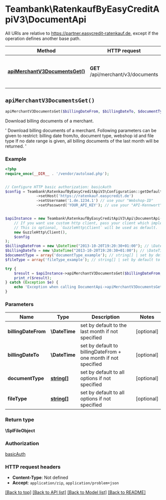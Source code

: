 # Teambank\RatenkaufByEasyCreditApiV3\DocumentApi

All URIs are relative to https://partner.easycredit-ratenkauf.de, except if the operation defines another base path.

| Method | HTTP request | Description |
| ------------- | ------------- | ------------- |
| [**apiMerchantV3DocumentsGet()**](DocumentApi.md#apiMerchantV3DocumentsGet) | **GET** /api/merchant/v3/documents | Download billing documents of a merchant. |


## `apiMerchantV3DocumentsGet()`

```php
apiMerchantV3DocumentsGet($billingDateFrom, $billingDateTo, $documentType, $fileType): \SplFileObject
```

Download billing documents of a merchant.

' Download billing documents of a merchant. Following parameters can be given to restrict: billing date from/to, document type, webshop id and file type If no date range is given, all billing documents of the last month will be returned. '

### Example

```php
<?php
require_once(__DIR__ . '/vendor/autoload.php');


// Configure HTTP basic authorization: basicAuth
$config = Teambank\RatenkaufByEasyCreditApiV3\Configuration::getDefaultConfiguration()
              ->setHost('https://ratenkauf.easycredit.de')
              ->setUsername('1.de.1234.1') // use your "Webshop-ID"
              ->setPassword('YOUR_API_KEY'); // use your "API-Kennwort"


$apiInstance = new Teambank\RatenkaufByEasyCreditApiV3\Api\DocumentApi(
    // If you want use custom http client, pass your client which implements `GuzzleHttp\ClientInterface`.
    // This is optional, `GuzzleHttp\Client` will be used as default.
    new GuzzleHttp\Client(),
    $config
);
$billingDateFrom = new \DateTime("2013-10-20T19:20:30+01:00"); // \DateTime | set by default to the last month if not specified
$billingDateTo = new \DateTime("2013-10-20T19:20:30+01:00"); // \DateTime | set by default to billingDateFrom + one month if not specified
$documentType = array('documentType_example'); // string[] | set by default to all options if not specified
$fileType = array('fileType_example'); // string[] | set by default to all options if not specified

try {
    $result = $apiInstance->apiMerchantV3DocumentsGet($billingDateFrom, $billingDateTo, $documentType, $fileType);
    print_r($result);
} catch (Exception $e) {
    echo 'Exception when calling DocumentApi->apiMerchantV3DocumentsGet: ', $e->getMessage(), PHP_EOL;
}
```

### Parameters

| Name | Type | Description  | Notes |
| ------------- | ------------- | ------------- | ------------- |
| **billingDateFrom** | **\DateTime**| set by default to the last month if not specified | [optional] |
| **billingDateTo** | **\DateTime**| set by default to billingDateFrom + one month if not specified | [optional] |
| **documentType** | [**string[]**](../Model/string.md)| set by default to all options if not specified | [optional] |
| **fileType** | [**string[]**](../Model/string.md)| set by default to all options if not specified | [optional] |

### Return type

**\SplFileObject**

### Authorization

[basicAuth](../../README.md#basicAuth)

### HTTP request headers

- **Content-Type**: Not defined
- **Accept**: `application/zip`, `application/problem+json`

[[Back to top]](#) [[Back to API list]](../../README.md#endpoints)
[[Back to Model list]](../../README.md#models)
[[Back to README]](../../README.md)
